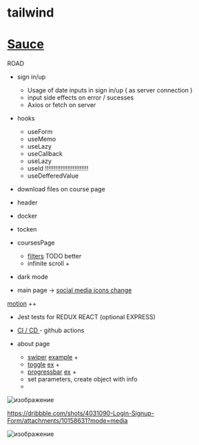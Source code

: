 # tailwind

# [ Sauce ](https://www.frontendmentor.io/)

 ROAD
 
   - sign in/up
       - Usage of date inputs in sign in/up ( as server connection )
       - input side effects on error / sucesses
       - Axios or fetch on server

   - hooks 
      - useForm
      - useMemo
      - useLazy
      - useCallback
      - useLazy
      - useId  !!!!!!!!!!!!!!!!!!!!!!!!!
      - useDefferedValue
   
  - download files on course page
   
  - header
  - docker
  - tocken
  
  - coursesPage 
     - [filters](https://codepen.io/lucasyem/pen/ZEEYKdj) TODO better
     - infinite scroll  +
  
  - dark mode
  
  - main page -> [social media icons change](https://codepen.io/abdelrhmansaid/pen/OJRNOpQ)

[motion](https://www.youtube.com/watch?v=FdrEjwymzdY)  ++
  - Jest tests for REDUX REACT (optional EXPRESS)
 
 
 - [ CI / CD ](https://www.youtube.com/watch?v=ANj7qUgzNq4)  - github actions
 
 - about page
     - [swiper](https://swiperjs.com/react) [example](https://codesandbox.io/s/pehyce?file=/src/App.jsx) +
     - [toggle](https://aaronshaf.github.io/react-toggle/) [ex](https://freefrontend.com/css-toggle-switches/) +
     - [progressbar](https://codepen.io/juanigallo/pen/WNbZgmV) [ex](https://freefrontend.com/react-progress-bars/) +
     - set parameters, create object with info
     - 
![изображение](https://user-images.githubusercontent.com/31801595/162470330-d375d6b9-1b74-4069-96e1-b4734fcd68b8.png)

https://dribbble.com/shots/4031090-Login-Signup-Form/attachments/10158631?mode=media



![изображение](https://user-images.githubusercontent.com/31801595/166921238-0f2bf8f1-985b-4dae-9564-10c73c33a76f.png)

